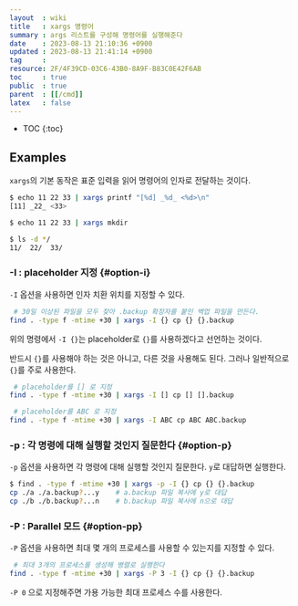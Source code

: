 ```yaml
---
layout  : wiki
title   : xargs 명령어
summary : args 리스트를 구성해 명령어를 실행해준다
date    : 2023-08-13 21:10:36 +0900
updated : 2023-08-13 21:41:14 +0900
tag     : 
resource: 2F/4F39CD-03C6-43B0-8A9F-B83C0E42F6AB
toc     : true
public  : true
parent  : [[/cmd]]
latex   : false
---
```

* TOC
{:toc}

## Examples

`xargs`의 기본 동작은 표준 입력을 읽어 명령어의 인자로 전달하는 것이다.

```bash
$ echo 11 22 33 | xargs printf "[%d] _%d_ <%d>\n"
[11] _22_ <33>
```

```bash
$ echo 11 22 33 | xargs mkdir

$ ls -d */
11/  22/  33/
```

### -I : placeholder 지정 {#option-i}

`-I` 옵션을 사용하면 인자 치환 위치를 지정할 수 있다.

```bash
 # 30일 이상된 파일을 모두 찾아 .backup 확장자를 붙인 백업 파일을 만든다.
find . -type f -mtime +30 | xargs -I {} cp {} {}.backup
```

위의 명령에서 `-I {}`는 placeholder로 `{}`를 사용하겠다고 선언하는 것이다.

반드시 `{}`를 사용해야 하는 것은 아니고, 다른 것을 사용해도 된다.
그러나 일반적으로 `{}`를 주로 사용한다.

```bash
 # placeholder를 [] 로 지정
find . -type f -mtime +30 | xargs -I [] cp [] [].backup

 # placeholder를 ABC 로 지정
find . -type f -mtime +30 | xargs -I ABC cp ABC ABC.backup
```

### -p : 각 명령에 대해 실행할 것인지 질문한다 {#option-p}

`-p` 옵션을 사용하면 각 명령에 대해 실행할 것인지 질문한다. `y`로 대답하면 실행한다.

```bash
$ find . -type f -mtime +30 | xargs -p -I {} cp {} {}.backup
cp ./a ./a.backup?...y    # a.backup 파일 복사에 y로 대답
cp ./b ./b.backup?...n    # b.backup 파일 복사에 n으로 대답
```

### -P : Parallel 모드 {#option-pp}

`-P` 옵션을 사용하면 최대 몇 개의 프로세스를 사용할 수 있는지를 지정할 수 있다.

```bash
 # 최대 3개의 프로세스를 생성해 병렬로 실행한다
find . -type f -mtime +30 | xargs -P 3 -I {} cp {} {}.backup
```

`-P 0` 으로 지정해주면 가용 가능한 최대 프로세스 수를 사용한다.

